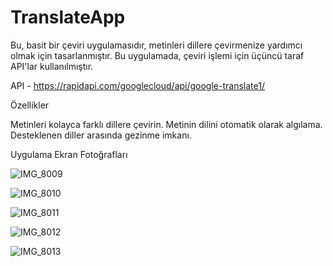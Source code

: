 # TranslateApp

Bu, basit bir çeviri uygulamasıdır, metinleri dillere çevirmenize yardımcı olmak için tasarlanmıştır. 
Bu uygulamada, çeviri işlemi için üçüncü taraf API'lar kullanılmıştır. 

API - https://rapidapi.com/googlecloud/api/google-translate1/

Özellikler

Metinleri kolayca farklı dillere çevirin.
Metinin dilini otomatik olarak algılama.
Desteklenen diller arasında gezinme imkanı.

Uygulama Ekran Fotoğrafları

![IMG_8009](https://github.com/GurkanSvlms/TranslateApp/assets/81529791/0b9c1621-eeea-4005-9b21-a556c2b545ba)

![IMG_8010](https://github.com/GurkanSvlms/TranslateApp/assets/81529791/8ee314a7-73a9-44a2-a7b9-ac38aaa5d2fd)

![IMG_8011](https://github.com/GurkanSvlms/TranslateApp/assets/81529791/5f781ab3-a756-4a64-ac02-9fe2dec7bb25)

![IMG_8012](https://github.com/GurkanSvlms/TranslateApp/assets/81529791/c748bee3-9e30-405b-a4f6-7e47232a8c98)

![IMG_8013](https://github.com/GurkanSvlms/TranslateApp/assets/81529791/e13ce88a-4db6-4564-afcf-593a9a8027de)

